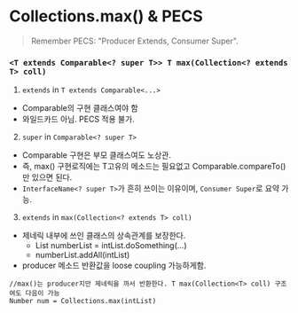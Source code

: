 # Collections.max() & PECS
> Remember PECS: "Producer Extends, Consumer Super".
### `<T extends Comparable<? super T>> T max(Collection<? extends T> coll)`
1. `extends` in `T extends Comparable<...>` 
  - Comparable의 구현 클래스여야 함
  - 와일드카드 아님. PECS 적용 불가. 
2. `super` in `Comparable<? super T>` 
  - Comparable 구현은 부모 클래스여도 노상관. 
  - 즉, max() 구현로직에는 T고유의 메소드는 필요없고 Comparable.compareTo() 만 있으면 된다.
  - `InterfaceName<? super T>`가 흔히 쓰이는 이유이며, `Consumer Super`로 요약 가능.
3. `extends` in `max(Collection<? extends T> coll)`
  - 제네릭 내부에 쓰인 클래스의 상속관계를 보장한다. 
    - List<Number> numberList = intList.doSomething(...)
    - numberList.addAll(intList)
  - producer 메소드 반환값을 loose coupling 가능하게함.
  ```
  //max()는 producer지만 제네릭을 까서 반환한다. T max(Collection<T> coll) 구조여도 다음이 가능
  Number num = Collections.max(intList)
  ```
  
